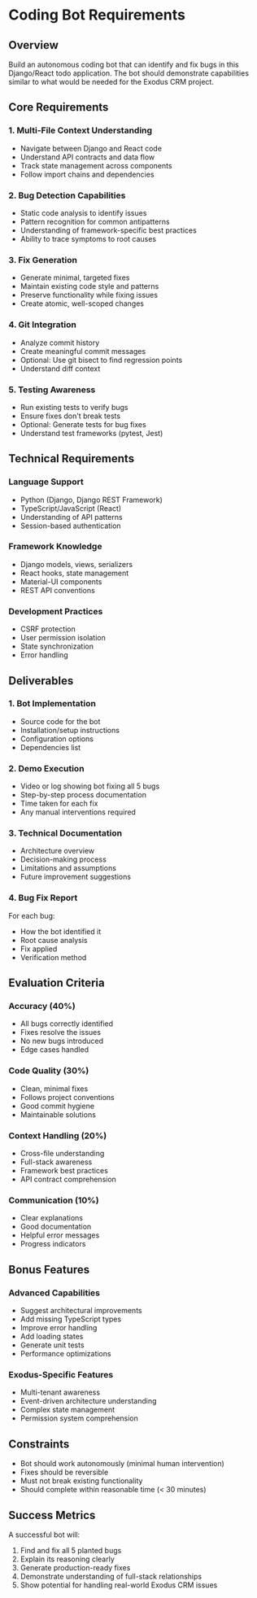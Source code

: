 # Coding Bot Requirements

## Overview

Build an autonomous coding bot that can identify and fix bugs in this Django/React todo application. The bot should demonstrate capabilities similar to what would be needed for the Exodus CRM project.

## Core Requirements

### 1. Multi-File Context Understanding
- Navigate between Django and React code
- Understand API contracts and data flow
- Track state management across components
- Follow import chains and dependencies

### 2. Bug Detection Capabilities
- Static code analysis to identify issues
- Pattern recognition for common antipatterns  
- Understanding of framework-specific best practices
- Ability to trace symptoms to root causes

### 3. Fix Generation
- Generate minimal, targeted fixes
- Maintain existing code style and patterns
- Preserve functionality while fixing issues
- Create atomic, well-scoped changes

### 4. Git Integration
- Analyze commit history
- Create meaningful commit messages
- Optional: Use git bisect to find regression points
- Understand diff context

### 5. Testing Awareness
- Run existing tests to verify bugs
- Ensure fixes don't break tests
- Optional: Generate tests for bug fixes
- Understand test frameworks (pytest, Jest)

## Technical Requirements

### Language Support
- Python (Django, Django REST Framework)
- TypeScript/JavaScript (React)
- Understanding of API patterns
- Session-based authentication

### Framework Knowledge
- Django models, views, serializers
- React hooks, state management
- Material-UI components
- REST API conventions

### Development Practices
- CSRF protection
- User permission isolation
- State synchronization
- Error handling

## Deliverables

### 1. Bot Implementation
- Source code for the bot
- Installation/setup instructions
- Configuration options
- Dependencies list

### 2. Demo Execution
- Video or log showing bot fixing all 5 bugs
- Step-by-step process documentation
- Time taken for each fix
- Any manual interventions required

### 3. Technical Documentation
- Architecture overview
- Decision-making process
- Limitations and assumptions
- Future improvement suggestions

### 4. Bug Fix Report
For each bug:
- How the bot identified it
- Root cause analysis
- Fix applied
- Verification method

## Evaluation Criteria

### Accuracy (40%)
- All bugs correctly identified
- Fixes resolve the issues
- No new bugs introduced
- Edge cases handled

### Code Quality (30%)  
- Clean, minimal fixes
- Follows project conventions
- Good commit hygiene
- Maintainable solutions

### Context Handling (20%)
- Cross-file understanding
- Full-stack awareness  
- Framework best practices
- API contract comprehension

### Communication (10%)
- Clear explanations
- Good documentation
- Helpful error messages
- Progress indicators

## Bonus Features

### Advanced Capabilities
- Suggest architectural improvements
- Add missing TypeScript types
- Improve error handling
- Add loading states
- Generate unit tests
- Performance optimizations

### Exodus-Specific Features
- Multi-tenant awareness
- Event-driven architecture understanding
- Complex state management
- Permission system comprehension

## Constraints

- Bot should work autonomously (minimal human intervention)
- Fixes should be reversible
- Must not break existing functionality
- Should complete within reasonable time (< 30 minutes)

## Success Metrics

A successful bot will:
1. Find and fix all 5 planted bugs
2. Explain its reasoning clearly
3. Generate production-ready fixes
4. Demonstrate understanding of full-stack relationships
5. Show potential for handling real-world Exodus CRM issues
